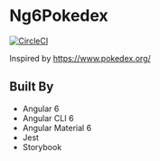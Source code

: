 # Ng6Pokedex

[![CircleCI](https://circleci.com/gh/devlorz/ng6-pokedex.svg?style=svg)](https://circleci.com/gh/devlorz/ng6-pokedex)

Inspired by https://www.pokedex.org/

## Built By
- Angular 6 
- Angular CLI 6
- Angular Material 6
- Jest
- Storybook
